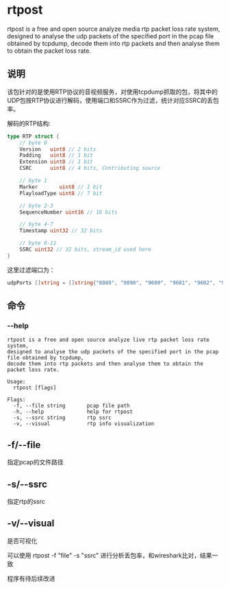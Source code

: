 # rtpost
rtpost is a free and open source analyze media rtp packet loss rate system, designed to analyse the udp packets of the specified port in the pcap file obtained by tcpdump,  decode them into rtp packets and then analyse them to obtain the packet loss rate.



## 说明

该包针对的是使用RTP协议的音视频服务，对使用tcpdump抓取的包，将其中的UDP包按RTP协议进行解码，使用端口和SSRC作为过滤，统计对应SSRC的丢包率。

解码的RTP结构:

```go
type RTP struct {
	// byte 0
	Version   uint8 // 2 bits
	Padding   uint8 // 1 bit
	Extension uint8 // 1 bit
	CSRC      uint8 // 4 bits, Contributing source

	// byte 1
	Marker       uint8 // 1 bit
	PlayloadType uint8 // 7 bit

	// byte 2-3
	SequenceNumber uint16 // 16 bits

	// byte 4-7
	Timestamp uint32 // 32 bits

	// byte 8-11
	SSRC uint32 // 32 bits, stream_id used here
}
```

这里过滤端口为：

```go
udpPorts []string = []string{"8089", "8090", "9600", "9601", "9602", "9603", "9604", "9605", "18089", "18090", "19600", "19601", "19602", "19603", "19604", "19605"}
```

## 命令

### --help

```shell
rtpost is a free and open source analyze live rtp packet loss rate system,
designed to analyse the udp packets of the specified port in the pcap file obtained by tcpdump, 
decode them into rtp packets and then analyse them to obtain the packet loss rate.

Usage:
  rtpost [flags]

Flags:
  -f, --file string       pcap file path        
  -h, --help              help for rtpost       
  -s, --ssrc string       rtp ssrc
  -v, --visual            rtp info visualization
```

## -f/--file

指定pcap的文件路径

## -s/--ssrc

指定rtp的ssrc

## -v/--visual

是否可视化



可以使用 rtpost -f "file" -s "ssrc" 进行分析丢包率，和wireshark比对，结果一致

程序有待后续改进
